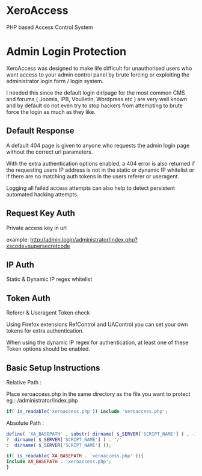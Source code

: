 XeroAccess
==========

PHP based Access Control System

Admin Login Protection
======================

XeroAccess was designed to make life difficult for unauthorised users who want access to your admin control panel 
by brute forcing or exploiting the administrator login form / login system.

I needed this since the default login dir/page for the most common CMS and forums ( Joomla, IPB, Vbulletin, Wordpress etc ) 
are very well known and by default do not even try to stop hackers from attempting to brute force the login as much as they like. 

Default Response
----------------

A default 404 page is given to anyone who requests the admin login page without the correct url parameters.

With the extra authentication options enabled, a 404 error is also returned if the requesting users IP address is not in the static or dynamic IP whitelist
or if there are no matching auth tokens in the users referer or useragent. 

Logging all failed access attempts can also help to detect persistent automated hacking attempts.

Request Key Auth
----------------

Private access key in url

example: http://admin.login/administrator/index.php?xscode=supersecretcode

IP Auth
-------

Static & Dynamic IP regex whitelist

Token Auth
----------

Referer & Useragent Token check

Using Firefox extensions RefControl and UAControl you can set your own tokens for extra authentication.

When using the dynamic IP regex for authentication, at least one of these Token options should be enabled.

Basic Setup Instructions
------------------------

Relative Path :

Place xeroaccess.php in the same directory as the file you want to protect eg : /administrator/index.php

```php
if( is_readable('xeroaccess.php')) include 'xeroaccess.php';
```

Absolute Path :

```php
define( 'XA_BASEPATH' , substr( dirname( $_SERVER['SCRIPT_NAME'] ) , -1 ) !== '/'  
?  dirname( $_SERVER['SCRIPT_NAME'] ) . '/' 
:  dirname( $_SERVER['SCRIPT_NAME'] ));

if( is_readable( XA_BASEPATH . 'xeroaccess.php' )){
include XA_BASEPATH . 'xeroaccess.php';
}
```

